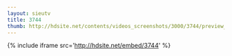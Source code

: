 ```yaml
---
layout: sieutv
title: 3744
thumb: http://hdsite.net/contents/videos_screenshots/3000/3744/preview_360p.mp4.jpg
---
```

{% include iframe src='http://hdsite.net/embed/3744' %}
 
